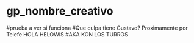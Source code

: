 # gp_nombre_creativo
#prueba a ver si funciona
#Que culpa tiene Gustavo? Proximamente por Telefe
HOLA HELOWIS
#AKA KON LOS TURROS